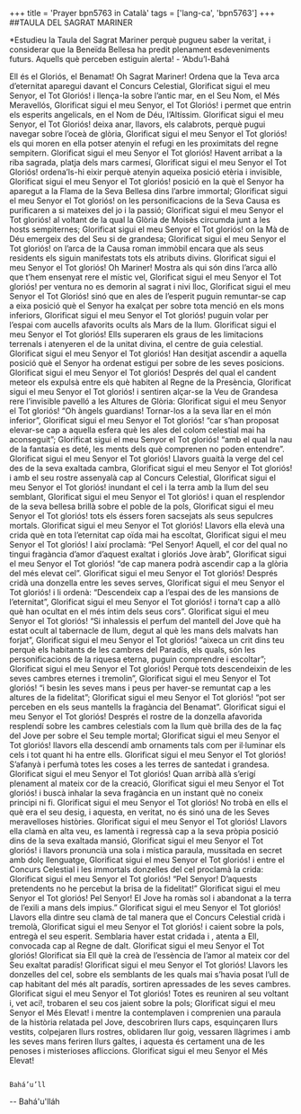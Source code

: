 +++
title = 'Prayer bpn5763 in Català'
tags = ['lang-ca', 'bpn5763']
+++
##TAULA DEL SAGRAT MARINER

*Estudieu la Taula del Sagrat Mariner perquè pugueu saber la veritat, i considerar que la Beneïda Bellesa ha predit plenament esdeveniments futurs.  Aquells què perceben estiguin alerta! -  ‘Abdu’l-Bahá

Ell és el Gloriós, el Benamat! Oh Sagrat Mariner! Ordena que la Teva arca d’eternitat aparegui davant el Concurs Celestial,
Glorificat sigui el meu Senyor, el Tot Gloriós! i llença-la sobre l’antic mar, en el Seu Nom, el Més Meravellós,
Glorificat sigui el meu Senyor, el Tot Gloriós! i permet que entrin els esperits angelicals, en el Nom de Déu, l’Altíssim.
Glorificat sigui el meu Senyor, el Tot Gloriós! deixa anar, llavors, els calabrots, perquè pugui navegar sobre l’oceà de glòria,
Glorificat sigui el meu Senyor el Tot gloriós! els qui moren en ella potser atenyin el refugi en les proximitats del regne sempitern.
Glorificat sigui el meu Senyor el Tot gloriós! Havent arribat a la riba sagrada, platja dels mars carmesí,
Glorificat sigui el meu Senyor el Tot Gloriós! ordena’ls-hi eixir perquè atenyin aqueixa posició etèria i invisible,
Glorificat sigui el meu Senyor el Tot gloriós! posició en la què el Senyor ha aparegut a la Flama de la Seva Bellesa dins l’arbre immortal;
Glorificat sigui el meu Senyor el Tot gloriós! on les personificacions de la Seva Causa es purificaren a si mateixes del jo i la passió;
Glorificat sigui el meu Senyor el Tot gloriós! al voltant de la qual la Glòria de Moisès circumda junt a les hosts sempiternes;
Glorificat sigui el meu Senyor el Tot gloriós! on la Mà de Déu emergeix des del Seu si de grandesa;
Glorificat sigui el meu Senyor el Tot gloriós! on l’arca de la Causa roman immòbil encara que als seus residents els siguin manifestats tots els atributs divins.
Glorificat sigui el meu Senyor el Tot gloriós! Oh Mariner! Mostra als qui són dins l’arca allò que t’hem ensenyat rere el místic vel,
Glorificat sigui el meu Senyor el Tot gloriós! per ventura no es demorin al sagrat i nivi lloc,
Glorificat sigui el meu Senyor el Tot Gloriós! sinó que en ales de l’esperit puguin remuntar-se cap a eixa posició què el Senyor ha exalçat per sobre tota menció en els mons inferiors,
Glorificat sigui el meu Senyor el Tot gloriós! puguin volar per l’espai com aucells afavorits ocults als Mars de la llum.
Glorificat sigui el meu Senyor el Tot gloriós! Ells superaren els graus de les limitacions terrenals i atenyeren el de la unitat divina, el centre de guia celestial.
Glorificat sigui el meu Senyor el Tot gloriós! Han desitjat ascendir a aquella posició què el Senyor ha ordenat estigui per sobre de les seves posicions.
Glorificat sigui el meu Senyor el Tot gloriós! Després del qual el candent meteor els expulsà entre els què habiten al Regne de la Presència,
Glorificat sigui el meu Senyor el Tot gloriós! i sentiren alçar-se la Veu de Grandesa rere l’invisible pavelló a les Altures de Glòria:
Glorificat sigui el meu Senyor el Tot gloriós! “Oh àngels guardians! Tornar-los a la seva llar en el món inferior”,
Glorificat sigui el meu Senyor el Tot gloriós! “car s’han proposat elevar-se cap a aquella esfera què les ales del colom celestial mai ha aconseguit”;
Glorificat sigui el meu Senyor el Tot gloriós! “amb el qual la nau de la fantasia es deté, les ments dels què comprenen no poden entendre”.
Glorificat sigui el meu Senyor el Tot gloriós! Llavors guaità la verge del cel des de la seva exaltada cambra,
Glorificat sigui el meu Senyor el Tot gloriós! i amb el seu rostre assenyalà cap al Concurs Celestial,
Glorificat sigui el meu Senyor el Tot gloriós! inundant el cel i la terra amb la llum del seu semblant,
Glorificat sigui el meu Senyor el Tot gloriós! i quan el resplendor de la seva bellesa brillà sobre el poble de la pols,
Glorificat sigui el meu Senyor el Tot gloriós! tots els éssers foren sacsejats als seus sepulcres mortals.
Glorificat sigui el meu Senyor el Tot gloriós! Llavors ella elevà una crida què en tota l’eternitat cap oïda mai ha escoltat,
Glorificat sigui el meu Senyor el Tot gloriós! I així proclamà: “Pel Senyor! Aquell, el cor del qual no tingui fragància d’amor d’aquest exaltat i gloriós Jove àrab”,
Glorificat sigui el meu Senyor el Tot gloriós! “de cap manera podrà ascendir cap a la glòria del més elevat cel”.
Glorificat sigui el meu Senyor el Tot gloriós! Després cridà una donzella entre les seves serves,
Glorificat sigui el meu Senyor el Tot gloriós! i li ordenà: “Descendeix cap a l’espai des de les mansions de l’eternitat”,
Glorificat sigui el meu Senyor el Tot gloriós! i torna’t cap a allò què han ocultat en el més íntim dels seus cors”.
Glorificat sigui el meu Senyor el Tot gloriós! “Si inhalessis el perfum del mantell del Jove què ha estat ocult al tabernacle de llum, degut al què les mans dels malvats han forjat”,
Glorificat sigui el meu Senyor el Tot gloriós! “aixeca un crit dins teu perquè els habitants de les cambres del Paradís, els quals, són les personificacions de la riquesa eterna, puguin comprendre i escoltar”;
Glorificat sigui el meu Senyor el Tot gloriós! Perquè tots descendeixin de les seves cambres eternes i tremolin”,
Glorificat sigui el meu Senyor el Tot gloriós! “i besin les seves mans i peus per haver-se remuntat cap a les altures de la fidelitat”;
Glorificat sigui el meu Senyor el Tot gloriós! “pot ser perceben en els seus mantells la fragància del Benamat”.
Glorificat sigui el meu Senyor el Tot gloriós! Després el rostre de la donzella afavorida resplendí sobre les cambres celestials com la llum què brilla des de la faç del Jove per sobre el Seu temple mortal;
Glorificat sigui el meu Senyor el Tot gloriós! llavors ella descendí amb ornaments tals com per il·luminar els cels i tot quant hi ha entre ells.
Glorificat sigui el meu Senyor el Tot gloriós! S’afanyà i perfumà totes les coses a les terres de santedat i grandesa.
Glorificat sigui el meu Senyor el Tot gloriós! Quan arribà allà s’erigí plenament al mateix cor de la creació,
Glorificat sigui el meu Senyor el Tot gloriós! i buscà inhalar la seva fragància en un instant què no coneix principi ni fi.
Glorificat sigui el meu Senyor el Tot gloriós! No trobà en ells el què era el seu desig, i aquesta, en veritat, no és sinó una de les Seves meravelloses històries.
Glorificat sigui el meu Senyor el Tot gloriós! Llavors ella clamà en alta veu, es lamentà i regressà cap a la seva pròpia posició dins de la seva exaltada mansió,
Glorificat sigui el meu Senyor el Tot gloriós! i llavors pronuncià una sola i mística  paraula, mussitada en secret amb dolç llenguatge,
Glorificat sigui el meu Senyor el Tot gloriós! i entre el Concurs Celestial i les immortals donzelles del cel proclamà la crida:
Glorificat sigui el meu Senyor el Tot gloriós! “Pel Senyor! D’aquests pretendents no he percebut  la brisa de la fidelitat!”
Glorificat sigui el meu Senyor el Tot gloriós! Pel Senyor! El Jove ha romàs sol i abandonat a la terra de l’exili a mans dels impius.”
Glorificat sigui el meu Senyor el Tot gloriós! Llavors ella dintre seu clamà de tal manera que el Concurs Celestial cridà i tremolà,
Glorificat sigui el meu Senyor el Tot gloriós! i caient sobre la pols, entregà el seu esperit. Semblaria haver estat cridada i , atenta a Ell, convocada cap al Regne de dalt.
Glorificat sigui el meu Senyor el Tot gloriós! Glorificat sia Ell què la creà de l’essència de l’amor al mateix cor del Seu exaltat paradís!
Glorificat sigui el meu Senyor el Tot gloriós! Llavors les donzelles del cel, sobre els semblants de les quals mai s’havia posat l’ull de cap habitant del més alt paradís, sortiren apressades de les seves cambres.
Glorificat sigui el meu Senyor el Tot gloriós! Totes es reuniren al seu voltant i, vet ací!, trobaren el seu cos jaient sobre la pols;
Glorificat sigui el meu Senyor el Més Elevat! i mentre la contemplaven i comprenien una paraula de la història relatada pel Jove, descobriren llurs caps, esquinçaren llurs vestits, colpejaren llurs rostres, oblidaren llur goig, vessaren llàgrimes i amb les seves mans feriren llurs galtes, i aquesta és certament una de les penoses i misterioses afliccions.
Glorificat sigui el meu Senyor el Més Elevat!

                                                                                                   Bahá’u’ll

-- Bahá'u'lláh
